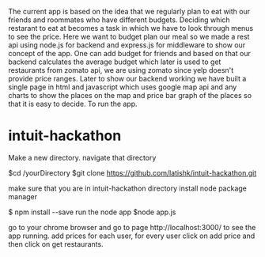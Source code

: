 The current app is based on the idea that we regularly plan to eat with our friends and roommates who have different budgets. 
Deciding which restarant to eat at becomes a task in which we have to look through menus to see the price. Here we want to budget plan our
meal so we made a rest api using node.js for backend and express.js for middleware to show our concept of the app. One can add budget for 
friends and based on that our backend calculates the average budget which later is used to get restaurants from zomato api, we are using zomato
since yelp doesn't provide price ranges. Later to show our backend working we have built a single page in html and javascript which uses google
map api and any charts to show the places on the map and price bar graph of the places so that it is easy to decide. To run the app.

# intuit-hackathon
Make a new directory. 
navigate that directory

$cd /yourDirectory
$git clone https://github.com/latishk/intuit-hackathon.git

make sure that you are in intuit-hackathon directory
install node package manager 

$ npm install --save
run the node app
$node app.js

go to your chrome browser and go to page http://localhost:3000/ to see the app running.
add prices for each user, for every user click on add price and then click on get restaurants. 


